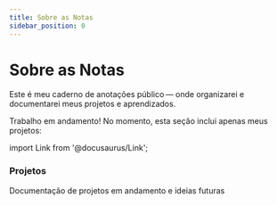 ```yaml
---
title: Sobre as Notas
sidebar_position: 0
---
```


# Sobre as Notas

Este é meu caderno de anotações público — onde organizarei e documentarei meus projetos e aprendizados.

<div className="alert alert--info"><span>Trabalho em andamento! No momento, esta seção inclui apenas meus projetos:</span></div>

import Link from '@docusaurus/Link';

<div className="cardsGrid">

<Link className="card" to="/notes/projects/intro">
  <h3>Projetos</h3>
  <p>Documentação de projetos em andamento e ideias futuras</p>
</Link>

</div>
